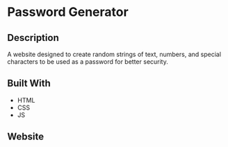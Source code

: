 # Password Generator 

## Description 
A website designed to create random strings of text, numbers, and special characters to be used as a password for better security.

## Built With
* HTML
* CSS
* JS

## Website








